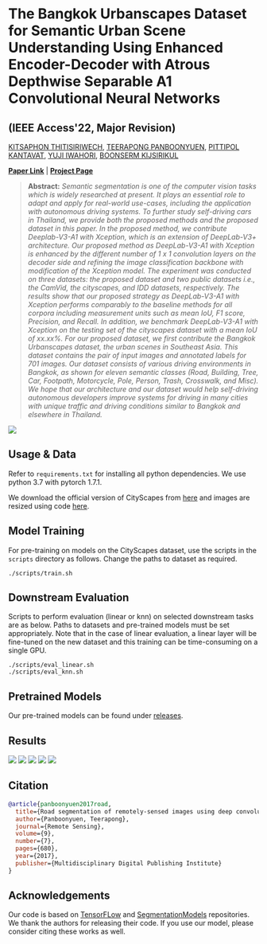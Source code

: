 # The Bangkok Urbanscapes Dataset for Semantic Urban Scene Understanding Using Enhanced Encoder-Decoder with Atrous Depthwise Separable A1 Convolutional Neural Networks 

## (IEEE Access'22, Major Revision)

[KITSAPHON THITISIRIWECH](https://th.linkedin.com/in/kitsaphon-thitisiriwech),
[TEERAPONG PANBOONYUEN](https://kaopanboonyuen.github.io/),
[PITTIPOL KANTAVAT](https://www.cp.eng.chula.ac.th/about/faculty/pittipol),
[YUJI IWAHORI](http://www.cvl.cs.chubu.ac.jp),
[BOONSERM KIJSIRIKUL](https://www.cp.eng.chula.ac.th/about/faculty/boonsermk)

**[Paper Link](https://github.com/kaopanboonyuen/bkkurbanscapes)** | **[Project Page](https://kaopanboonyuen.github.io/bkkurbanscapes/)** 


> **Abstract:**
>*Semantic segmentation is one of the computer vision tasks which is widely researched at present. It plays an essential role to adapt and apply for real-world use-cases, including the application with autonomous driving systems. To further study self-driving cars in Thailand, we provide both the proposed methods and the proposed dataset in this paper. In the proposed method, we contribute Deeplab-V3-A1 with Xception, which is an extension of DeepLab-V3+ architecture. Our proposed method as DeepLab-V3-A1 with Xception is enhanced by the different number of 1 x 1 convolution layers on the decoder side and refining the image classification backbone with modification of the Xception model. The experiment was conducted on three datasets: the proposed dataset and two public datasets i.e., the CamVid, the cityscapes, and IDD datasets, respectively. The results show that our proposed strategy as DeepLab-V3-A1 with Xception performs comparably to the baseline methods for all corpora including measurement units such as mean IoU, F1 score, Precision, and Recall. In addition, we benchmark DeepLab-V3-A1 with Xception on the testing set of the cityscapes dataset with a mean IoU of xx.xx%. For our proposed dataset, we first contribute the Bangkok Urbanscapes dataset, the urban scenes in Southeast Asia. This dataset contains the pair of input images and annotated labels for 701 images. Our dataset consists of various driving environments in Bangkok, as shown for eleven semantic classes (Road, Building, Tree, Car, Footpath, Motorcycle, Pole, Person, Trash, Crosswalk, and Misc). We hope that our architecture and our dataset would help self-driving autonomous developers improve systems for driving in many cities with unique traffic and driving conditions similar to Bangkok and elsewhere in Thailand.*


<!-- <p align="center">
  <img alt="intro_image" src="image/sudchung_method.png" width="650"/>
</p> -->

![](image/sudchung_method.png)


## Usage & Data
Refer to `requirements.txt` for installing all python dependencies. We use python 3.7 with pytorch 1.7.1. 

We download the official version of CityScapes from [here](https://www.cityscapes-dataset.com/) and images are resized using code [here](https://github.com/open-mmlab/mmaction2/tree/master/tools/data/kinetics).


## Model Training
For pre-training on models on the CityScapes dataset, use the scripts in the `scripts` directory as follows. Change the paths to dataset as required. 

```
./scripts/train.sh
``` 


## Downstream Evaluation
Scripts to perform evaluation (linear or knn) on selected downstream tasks are as below. Paths to datasets and pre-trained models must be set appropriately. Note that in the case of linear evaluation, a linear layer will be fine-tuned on the new dataset and this training can be time-consuming on a single GPU.  

```
./scripts/eval_linear.sh
./scripts/eval_knn.sh
``` 


## Pretrained Models
Our pre-trained models can be found under [releases](https://github.com/bkkurbanscapes/).

## Results

![](image/DecoupleSegNet-BKK-inference.png)
![](image/baseline-old-2-original-results-paper.png)
![](image/baseline-old-1-original-results-paper.png)
![](image/baseline-new2-original-results-paper.png)
![](image/baseline-new-1-original-results-paper.png)


## Citation

```bibtex
@article{panboonyuen2017road,
  title={Road segmentation of remotely-sensed images using deep convolutional neural networks with landscape metrics and conditional random fields},
  author={Panboonyuen, Teerapong},
  journal={Remote Sensing},
  volume={9},
  number={7},
  pages={680},
  year={2017},
  publisher={Multidisciplinary Digital Publishing Institute}
}
```


## Acknowledgements
Our code is based on [TensorFLow](https://www.tensorflow.org/tutorials/images/segmentation) and [SegmentationModels](https://github.com/qubvel/segmentation_models) repositories. We thank the authors for releasing their code. If you use our model, please consider citing these works as well.
